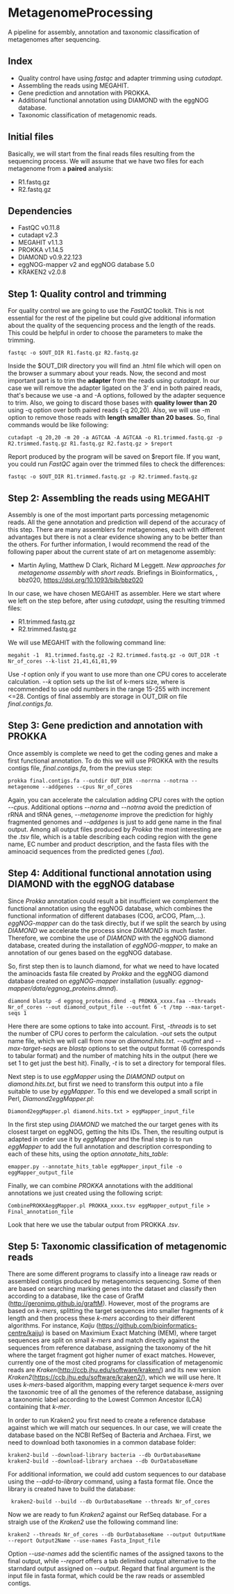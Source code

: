# MetagenomeProcessing
A pipeline for assembly, annotation and taxonomic classification of metagenomes after sequencing.

## Index
- Quality control have using _fastqc_ and adapter trimming using _cutadapt_.
- Assembling the reads using MEGAHIT.
- Gene prediction and annotation with PROKKA.
- Additional functional annotation using DIAMOND with the eggNOG database.
- Taxonomic classification of metagenomic reads.

## Initial files
Basically, we will start from the final reads files resulting from the sequencing process. We will assume that we have two files for each metagenome from a __paired__ analysis:
- R1.fastq.gz
- R2.fastq.gz

## Dependencies
- FastQC v0.11.8
- cutadapt v2.3
- MEGAHIT v1.1.3
- PROKKA v1.14.5
- DIAMOND v0.9.22.123
- eggNOG-mapper v2 and eggNOG database 5.0
- KRAKEN2 v2.0.8

## Step 1: Quality control and trimming
For quality control we are going to use the _FastQC_ toolkit. This is not essential for the rest of the pipeline but could give additional information about the quality of the sequencing process and the length of the reads. This could be helpful in order to choose the parameters to make the trimming. 

```
fastqc -o $OUT_DIR R1.fastq.gz R2.fastq.gz
```
Inside the $OUT_DIR directory you will find an .html file which will open on the browser a summary about your reads. Now, the second and most important part is to trim the __adapter__ from the reads using _cutadapt_. In our case we will remove the adapter ligated on the 3' end in both paired reads, that's because we use -a and -A options, followed by the adapter sequence to trim. Also, we going to discard those bases with __quality lower than 20__ using -q option over both paired reads (-q 20,20). Also, we will use -m option to remove those reads with __length smaller than 20 bases__. So, final commands would be like following:

```
cutadapt -q 20,20 -m 20 -a AGTCAA -A AGTCAA -o R1.trimmed.fastq.gz -p R2.trimmed.fastq.gz R1.fastq.gz R2.fastq.gz > $report
```
Report produced by the program will be saved on $report file. If you want, you could run _FastQC_ again over the trimmed files to check the differences:

```
fastqc -o $OUT_DIR R1.trimmed.fastq.gz -p R2.trimmed.fastq.gz
```

## Step 2: Assembling the reads using MEGAHIT
Assembly is one of the most important parts porcessing metagenomic reads. All the gene annotation and prediction will depend of the accuracy of this step. There are many assemblers for metagenomes, each with different advantages but there is not a clear evidence showing any to be better than the others. For further information, I would recommend the read of the following paper about the current state of art on metagenome assembly:

- Martin Ayling, Matthew D Clark, Richard M Leggett. _New approaches for metagenome assembly with short reads_. Briefings in Bioinformatics, , bbz020, https://doi.org/10.1093/bib/bbz020

In our case, we have chosen MEGAHIT as assembler. Here we start where we left on the step before, after using _cutadapt_, using the resulting trimmed files:

- R1.trimmed.fastq.gz
- R2.trimmed.fastq.gz

We will use MEGAHIT with the following command line:
```
megahit -1  R1.trimmed.fastq.gz -2 R2.trimmed.fastq.gz -o OUT_DIR -t Nr_of_cores --k-list 21,41,61,81,99
```
Use _-t_ option only if you want to use more than one CPU cores to accelerate calculation. _--k_ option sets up the list of k-mers size, where is recommended to use odd numbers in the range 15-255 with increment <=28. Contigs of final assembly are storage in OUT_DIR on file _final.contigs.fa_.

## Step 3: Gene prediction and annotation with PROKKA
Once assembly is complete we need to get the coding genes and make a first functional annotation. To do this we will use PROKKA with the results contigs file,  _final.contigs.fa_, from the previus step: 
```
prokka final.contigs.fa --outdir OUT_DIR --norrna --notrna --metagenome --addgenes --cpus Nr_of_cores
```
Again, you can accelerate the calculation adding CPU cores with the option _--cpus_. Additional options _--norna_ and _--notrna_ avoid the prediction of rRNA and tRNA genes, _--metagenome_ improve the prediction for highly fragmented genomes and _--addgenes_ is just to add gene name in the final output. Among all output files produced by _Prokka_ the most interesting are the _.tsv_ file, which is a table describing each coding region with the gene name, EC number and product description, and the fasta files with the aminoacid sequences from the predicted genes (_.faa_).

## Step 4: Additional functional annotation using DIAMOND with the eggNOG database
Since _Prokka_ annotation could result a bit insufficient we complement the functional annotation using the eggNOG database, which combines the functional information of different databases (COG, arCOG, Pfam,...). _eggNOG-mapper_ can do the task directly, but if we split the search by using _DIAMOND_ we accelerate the process since _DIAMOND_ is much faster. Therefore, we combine the use of _DIAMOND_ with the eggNOG diamond database, created during the installation of _eggNOG-mapper_, to make an annotation of our genes based on the eggNOG database.

So, first step then is to launch diamond, for what we need to have located the aminoacids fasta file created by _Prokka_ and the eggNOG diamond database created on _eggNOG-mapper_ installation (usually: _eggnog-mapper/data/eggnog_proteins.dmnd_).
```
diamond blastp -d eggnog_proteins.dmnd -q PROKKA_xxxx.faa --threads Nr_of_cores --out diamond_output_file --outfmt 6 -t /tmp --max-target-seqs 1
```
Here there are some options to take into account. First, _-threads_ is to set the number of CPU cores to perform the calculation. _-out_ sets the output name file, which we will call from now on _diamond.hits.txt_. _--outfmt_ and _--max-target-seqs_ are _blastp_ options to set the output format (6 corresponds to tabular format) and the number of matching hits in the output (here we set 1 to get just the best hit). Finally, _-t_ is to set a directory for temporal files.

Next step is to use _eggMapper_ using the _DIAMOND_ output on _diamond.hits.txt_, but first we need to transform this output into a file suitable to use by _eggMapper_. To this end we developed a small script in Perl, _Diamond2eggMapper.pl_:
```
Diamond2eggMapper.pl diamond.hits.txt > eggMapper_input_file
```
In the first step using _DIAMOND_ we matched the our target genes with its closest target on eggNOG, getting the hits IDs. Then, the resulting output is adapted in order use it by _eggMapper_ and the final step is to run _eggMapper_ to add the full annotation and description corresponding to each of these hits, using the option _annotate_hits_table_:
```
emapper.py --annotate_hits_table eggMapper_input_file -o eggMapper_output_file
```
Finally, we can combine _PROKKA_ annotations with the additional annotations we just created using the following script:
```
CombinePROKKAeggMapper.pl PROKKA_xxxx.tsv eggMapper_output_file > Final_annotation_file
```
Look that here we use the tabular output from PROKKA _.tsv_.

## Step 5: Taxonomic classification of metagenomic reads
There are some different programs to classify into a lineage raw reads or assembled contigs produced by metagenomics sequencing. Some of then are based on searching marking genes into the dataset and classify then according to a database, like the case of GrafM (http://geronimp.github.io/graftM). However, most of the programs are based on _k-mers_, splitting the target sequences into smaller fragments of _k_ length and then process these _k-mers_ according to their different algorithms. For instance, _Kaiju_ (https://github.com/bioinformatics-centre/kaiju) is based on Maximium Exact Matching (MEM), where target sequences are split on small _k-mers_ and match directly against the sequences from reference database, assigning the taxonomy of the hit where the target fragment got higher numer of exact matches. However, currently one of the most cited programs for classification of metagenomic reads are _Kraken_(http://ccb.jhu.edu/software/kraken/) and its new version _Kraken2_(https://ccb.jhu.edu/software/kraken2/), which we will use here. It uses _k-mers_-based algorithm, mapping every target sequence _k-mers_ over the taxonomic tree of all the genomes of the reference database, assigning a taxonomic label according to the Lowest Common Ancestor (LCA) containing that _k-mer_.

In order to run Kraken2 you first need to create a reference database against which we will match our sequences. In our case, we will create the database based on the NCBI RefSeq of Bacteria and Archaea. First, we need to download both taxonomies in a common database folder:
```
kraken2-build --download-library bacteria --db OurDatabaseName
kraken2-build --download-library archaea --db OurDatabaseName
```
For additional information, we could add custom sequences to our database using the _--add-to-library_ command, using a fasta format file. Once the library is created have to build the database:
```
 kraken2-build --build --db OurDatabaseName --threads Nr_of_cores
```
Now we are ready to fun _Kraken2_ against our RefSeq database. For a straigh use of the _Kraken2_ use the following command line:
```
kraken2 --threads Nr_of_cores --db OurDatabaseName --output OutputName --report Output2Name --use-names Fasta_Input_file
```
Option _--use-names_ add the scientific names of the assigned taxons to the final output, while _--report_ offers a tab delimited output alternative to the starndard output assigned on _--output_. Regard that final argument is the input file in fasta format, which could be the raw reads or assembled contigs.





